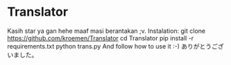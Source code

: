 # Translator
Kasih star ya gan hehe
maaf masi berantakan ;v.
Instalation:
git clone https://github.com/kroemen/Translator
cd Translator
pip install -r requirements.txt
python trans.py
And follow how to use it :-)
ありがとうございました。
